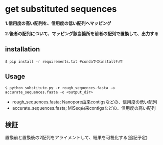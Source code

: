 # get substituted sequences
**1.信用度の高い配列を、信用度の低い配列へマッピング**

**2.後者の配列について、マッピング該当箇所を前者の配列で置換して、出力する**

## installation
```
$ pip install -r requirements.txt #condaでのinstallも可
```
## Usage
```
$ python substitute.py -r rough_sequences.fasta -a accurate_sequences.fasta -o <output_dir>
```
- rough_sequences.fasta; Nanopore由来contigsなどの、信用度の低い配列
- accurate_sequences.fasta; MiSeq由来contigsなどの、信用度の高い配列

## 検証
置換前と置換後の2配列をアライメントして、結果を可視化する(追記予定)
